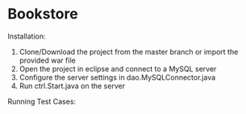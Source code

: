 # Bookstore

Installation:

1. Clone/Download the project from the master branch or import the provided war file
2. Open the project in eclipse and connect to a MySQL server
3. Configure the server settings in dao.MySQLConnector.java
4. Run ctrl.Start.java on the server

Running Test Cases:


